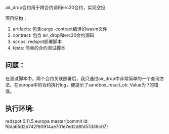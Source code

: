 air_drop合约用于跨合约调用erc20合约，实现空投

项目结构：
1. artifacts: 包含cargo-contract编译的wasm文件
2. contract: 包含 air_drop和erc20合约源码
3. scrips: redspot部署脚本
4. tests: 简单的合约测试脚本


## 问题：
在测试脚本中，两个合约关联部署后，我只通过air_drop中非常简单的一个查询方法，在europa中的合约执行log，便提示了sandbox_result_ok: Value为 7的错误。

## 执行环境:
redspot 0.11.5
europa master(commit id: f6da65d2d742f90914ae701e7ed2d8fd57d39c07)